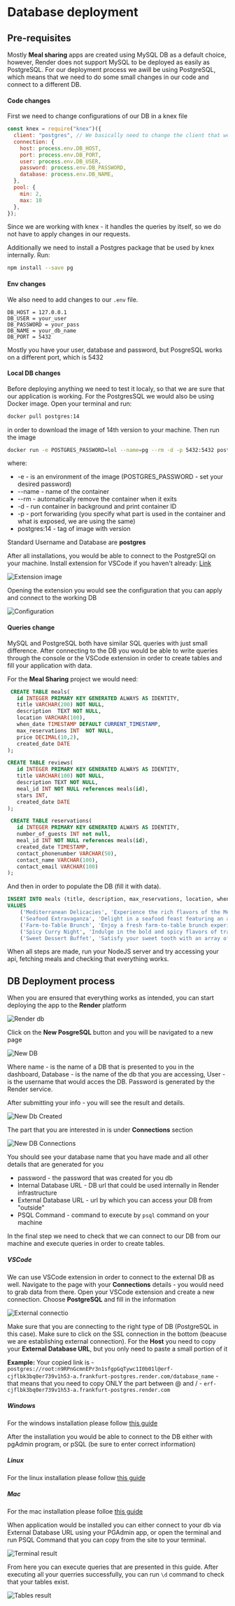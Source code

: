 # Database deployment
## Pre-requisites
Mostly **Meal sharing** apps are created using MySQL DB as a default choice, however, Render does not support MySQL to be deployed as easily as PostgreSQL. For our deployment process we awill be using PostgreSQL, which means that we need to do some small changes in our code and connect to a different DB.

#### Code changes
First we need to change configurations of our DB in a knex file
``` js
const knex = require("knex")({
  client: "postgres", // We basically need to change the client that we are using to postgres
  connection: {
    host: process.env.DB_HOST,
    port: process.env.DB_PORT,
    user: process.env.DB_USER,
    password: process.env.DB_PASSWORD,
    database: process.env.DB_NAME,
  },
  pool: {
    min: 2,
    max: 10
  },
});
```
Since we are working with knex - it handles the queries by itself, so we do not have to apply changes in our requests.

Additionally we need to install a Postgres package that be used by knex internally. Run:
``` sh
npm install --save pg
```

#### Env changes
We also need to add changes to our `.env` file.
```
DB_HOST = 127.0.0.1 
DB_USER = your_user
DB_PASSWORD = your_pass
DB_NAME = your_db_name
DB_PORT = 5432
``` 
Mostly you have your user, database and password, but PosgreSQL works on a different port, which is 5432

#### Local DB changes
Before deploying anything we need to test it localy, so that we are sure that our application is working. For the PostgresSQL we would also be using Docker image.
Open your terminal and run:
``` sh
docker pull postgres:14
```
in order to download the image of 14th version to your machine. Then run the image 
``` sh
docker run -e POSTGRES_PASSWORD=lol --name=pg --rm -d -p 5432:5432 postgres:14
```
where:
- -e - is an environment of the image (POSTGRES_PASSWORD - set your desired password)
- --name - name of the container
- --rm - automatically remove the container when it exits
- -d - run container in background and print container ID
- -p - port forwariding (you specify what part is used in the container and what is exposed, we are using the same)
- postgres:14 - tag of image with version

Standard Username and Database are **postgres** 

After all installations, you would be able to connect to the PostgreSQl on your machine.
Install extension for VSCode if you haven't already:
[Link](https://marketplace.visualstudio.com/items?itemName=cweijan.vscode-mysql-client2)

![Extension image](db_1.png)

Opening the extension you would see the configuration that you can apply and connect to the working DB

![Configuration](db_2.png)

#### Queries change
MySQL and PostgreSQL both have similar SQL queries with just small difference.
After connecting to the DB you would be able to write queries through the console or the VSCode extension in order to create tables and fill your application with data.

For the **Meal Sharing** project we would need:
``` SQL
 CREATE TABLE meals(
   id INTEGER PRIMARY KEY GENERATED ALWAYS AS IDENTITY,
   title VARCHAR(200) NOT NULL,
   description  TEXT NOT NULL,
   location VARCHAR(100),
   when_date TIMESTAMP DEFAULT CURRENT_TIMESTAMP,
   max_reservations INT  NOT NULL,
   price DECIMAL(10,2),  
   created_date DATE
);

CREATE TABLE reviews(
   id INTEGER PRIMARY KEY GENERATED ALWAYS AS IDENTITY,
   title VARCHAR(100) NOT NULL,
   description TEXT NOT NULL,
   meal_id INT NOT NULL references meals(id),
   stars INT,  
   created_date DATE
);

 CREATE TABLE reservations(
   id INTEGER PRIMARY KEY GENERATED ALWAYS AS IDENTITY,
   number_of_guests INT not null,
   meal_id INT NOT NULL references meals(id),
   created_date TIMESTAMP,
   contact_phonenumber VARCHAR(50),
   contact_name VARCHAR(100),
   contact_email VARCHAR(100)
);
```

And then in order to populate the DB (fill it with data).
``` SQL
INSERT INTO meals (title, description, max_reservations, location, when_date, price, created_date)
VALUES 
    ('Mediterranean Delicacies', 'Experience the rich flavors of the Mediterranean with a variety of dishes.', 9, '303 Sunset Ave', '2023-08-14 19:00:00', 20.00, '2023-08-06 18:40:00'),
    ('Seafood Extravaganza', 'Delight in a seafood feast featuring an assortment of ocean delights.', 10, '505 Oceanview Rd', '2023-08-18 17:30:00', 28.50, '2023-08-06 20:15:00'),
    ('Farm-to-Table Brunch', 'Enjoy a fresh farm-to-table brunch experience with locally sourced ingredients.', 6, '707 Green Acres Ln', '2023-08-17 11:00:00', 16.99, '2023-08-06 22:05:00'),
    ('Spicy Curry Night', 'Indulge in the bold and spicy flavors of traditional curry dishes.', 8, '909 Spice Blvd', '2023-08-09 20:30:00', 17.50, '2023-08-06 23:30:00'),
    ('Sweet Dessert Buffet', 'Satisfy your sweet tooth with an array of delectable desserts and treats.', 15, '1010 Sugar St', '2023-08-16 14:00:00', 12.25, '2023-08-07 01:15:00');
```

When all steps are made, run your NodeJS server and try accessing your api, fetching meals and checking that everything works.

## DB Deployment process
When you are ensured that everything works as intended, you can start deploying the app to the **Render** platform

![Render db](db_3.png)

Click on the **New PosgreSQL** button and you will be navigated to a new page

![New DB](db_4.png)

Where name - is the name of a DB that is presented to you in the dashboard, Database - is the name of the db that you are accessing, User - is the username that would acces the DB. Password is generated by the Render service.

After submitting your info - you will see the result and details.

![New Db Created](db_5.png)

The part that you are interested in is under **Connections** section

![New DB Connections](db_6.png)

You should see your database name that you have made and all other details that are generated for you
 
 - password - the password that was created for you db
 - Internal Database URL - DB url that could be used internally in Render infrastructure
 - External Database URL - url by which you can access your DB from "outside"
 - PSQL Command - command to execute by `psql` command on your machine

In the final step we need to check that we can connect to our DB from our machine and execute queries in order to create tables.

##### VSCode
We can use VSCode extension in order to connect to the external DB as well. Navigate to the page with your **Connections** details - you would need to grab data from there. 
Open your VSCode extension and create a new connection. Choose **PostgreSQL** and fill in the information

![External connectio](db_9.png)

Make sure that you are connecting to the right type of DB (PostgreSQL in this case).
Make sure to click on the SSL connection in the bottom (beacuse we are establishing external connection).
For the **Host** you need to copy your **External Database URL**, but you only need to paste a small portion of it

**Example:** Your copied link is - 
`postgres://root:n9RPnGcmnEPr3n1sfgpGqTywc1I0b01l@erf-cjflbk3bq0er739v1h53-a.frankfurt-postgres.render.com/database_name` - that means that you need to copy ONLY the part between @ and / - `erf-cjflbk3bq0er739v1h53-a.frankfurt-postgres.render.com`

##### Windows
For the windows installation please follow [this guide](https://www.guru99.com/download-install-postgresql.html)

After the installation you would be able to connect to the DB either with pgAdmin program, or pSQL (be sure to enter correct information)
##### Linux
For the linux installation please follow [this guide](https://www.guru99.com/install-postgresql-on-ubuntu.html)

##### Mac
For the mac installation please folloe [this guide](https://wiki.postgresql.org/wiki/Homebrew)

When application would be installed you can either connect to your db via External Database URL using your PGAdmin app, or open the terminal and run PSQL Command that you can copy from the site to your terminal.

![Terminal result](db_7.png)

From here you can execute queries that are presented in this guide. After executing all your querries successfully, you can run `\d` command to check that your tables exist.

![Tables result](db_8.png)
